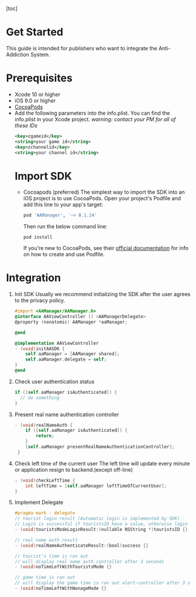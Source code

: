 [toc]
# Get Started
This guide is intended for publishers who want to integrate the Anti-Addiction System.
# Prerequisites
- Xcode 10 or higher
- iOS 9.0 or higher
- [CocoaPods](https://guides.cocoapods.org/using/getting-started.html)
- Add the following parameters into the info.plist. 
  You can find the info.plist in your Xcode project.
  *warning: contact your PM for all of these IDs*
  ```xml
  <key>zgameid</key>
  <string>your game id</string>
  <key>zchannelid</key>
  <string>your channel id</string>
  ```
  # Import SDK
  - Cocoapods (preferred)
    The simplest way to import the SDK into an iOS project is to use CocoaPods. 
    Open your project's Podfile and add this line to your app's target: 
    ```ruby
    pod 'AAManager', '~> 0.1.14'
    ```
    Then run the below command line:
    ```shell
    pod install
    ```
    If you're new to CocoaPods, see their [official documentation](https://guides.cocoapods.org/using/using-cocoapods) for info on how to create and use Podfile.
# Integration
1. Init SDK
   Usually we recommend initializing the SDK after the user agrees to the privacy policy.
   ```objective-c
   #import <AAManager/AAManager.h>
   @interface AAViewController () <AAManagerDelegate>
   @property (nonatomic) AAManager *aaManager;
   
   @end
   
   @implementation AAViewController
   - (void)initAASDK {
       self.aaManager = [AAManager shared];
       self.aaManager.delegate = self;
   }
   @end
   ```
2. Check user authentication status
   ```objective-c
   if ([self.aaManager isAuthenticated]) {
     // do something
   }
   ```
3. Present real name authentication controller
   ```objective-c
   - (void)realNameAuth {
       if ([self.aaManager isAuthenticated]) {
           return;
       }
       [self.aaManager presentRealNameAuthenticationController];
    }
   ```
4. Check left time of the current user
   The left time will update every minute or application resign to backend.(except off-line)
   ```objective-c
   - (void)checkLeftTime {
       int leftTime = [self.aaManager leftTimeOfCurrentUser];
   }
   ```
5. Implement Delegate
   ```objective-c
   #pragma mark - delegate
   // tourist login result (Automatic login is implemented by SDK)
   // Login is successful if touristsID have a value, otherwise login fails.
   - (void)touristsModeLoginResult:(nullable NSString *)touristsID {}
   
   // real name auth result
   - (void)realNameAuthenticateResult:(bool)success {}
   
   // tourist's time is ran out
   // will display real name auth controller after 3 seconds
   - (void)noTimeLeftWithTouristsMode {}
   
   // game time is ran out
   // will display the game time is ran out alert-controller after 3 seconds.
   - (void)noTimeLeftWithNonageMode {}
   ```